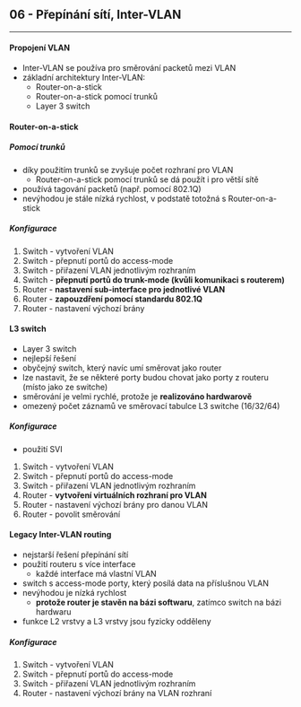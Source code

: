 ## 06 - Přepínání sítí, Inter-VLAN
----

#### Propojení VLAN
- Inter-VLAN se používa pro směrování packetů mezi VLAN
- základní architektury Inter-VLAN:
  - Router-on-a-stick
  - Router-on-a-stick pomocí trunků
  - Layer 3 switch

#### Router-on-a-stick

##### Pomocí trunků
- díky použitím trunků se zvyšuje počet rozhraní pro VLAN
  - Router-on-a-stick pomocí trunků se dá použít i pro větší sítě
- používá tagování packetů (např. pomocí 802.1Q)
- nevýhodou je stále nízká rychlost, v podstatě totožná s Router-on-a-stick

##### Konfigurace
1. Switch - vytvoření VLAN
2. Switch - přepnutí portů do access-mode
3. Switch - přiřazení VLAN jednotlivým rozhraním
3. Switch - **přepnutí portů do trunk-mode (kvůli komunikaci s routerem)**
4. Router - **nastavení sub-interface pro jednotlivé VLAN**
4. Router - **zapouzdření pomocí standardu 802.1Q**
4. Router - nastavení výchozí brány

#### L3 switch
- Layer 3 switch
- nejlepší řešení
- obyčejný switch, který navíc umí směrovat jako router
- lze nastavit, že se některé porty budou chovat jako porty z routeru (místo jako ze switche)
- směrování je velmi rychlé, protože je **realizováno hardwarově**
- omezený počet záznamů ve směrovací tabulce L3 switche (16/32/64)

##### Konfigurace
- použití SVI
1. Switch - vytvoření VLAN
2. Switch - přepnutí portů do access-mode
3. Switch - přiřazení VLAN jednotlivým rozhraním
4. Router - **vytvoření virtuálních rozhraní pro VLAN**
5. Router - nastavení výchozí brány pro danou VLAN
6. Router - povolit směrování

#### Legacy Inter-VLAN routing
- nejstarší řešení přepínání sítí
- použití routeru s více interface
  - každé interface má vlastní VLAN
- switch s access-mode porty, který posílá data na příslušnou VLAN
- nevýhodou je nízká rychlost
  - **protože router je stavěn na bázi softwaru**, zatímco switch na bázi hardwaru
- funkce L2 vrstvy a L3 vrstvy jsou fyzicky odděleny

##### Konfigurace
1. Switch - vytvoření VLAN
2. Switch - přepnutí portů do access-mode
3. Switch - přiřazení VLAN jednotlivým rozhraním
4. Router - nastavení výchozí brány na VLAN rozhraní
